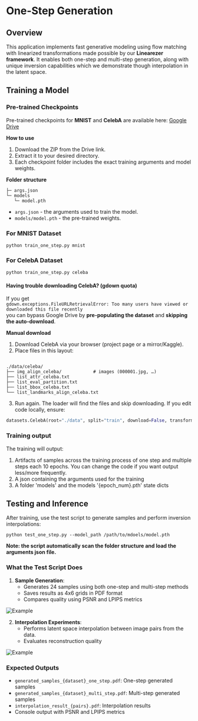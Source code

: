 # One-Step Generation

## Overview

This application implements fast generative modeling using flow matching with linearized transformations made possible
by our **Linearezer framework**. It enables both one-step and multi-step generation,
along with unique inversion capabilities which we demonstrate though interpolation in the latent space.

## Training a Model

### Pre-trained Checkpoints 
Pre-trained checkpoints for **MNIST** and **CelebA**  are available here:
[Google Drive](https://drive.google.com/drive/folders/1kKnfhvhFH7Tyhqb3UflSzWDB43i12ger?usp=sharing)

**How to use**
1. Download the ZIP from the Drive link.
2. Extract it to your desired directory.
3. Each checkpoint folder includes the exact training arguments and model weights.

**Folder structure**
```
├─ args.json
└─ models
   └─ model.pth
```


- `args.json` - the arguments used to train the model.
- `models/model.pth` - the pre-trained weights.


### For MNIST Dataset

```
python train_one_step.py mnist 
```

### For CelebA Dataset

```
python train_one_step.py celeba 
```

#### Having trouble downloading CelebA? (gdown quota)

If you get  
`gdown.exceptions.FileURLRetrievalError: Too many users have viewed or downloaded this file recently`  
you can bypass Google Drive by **pre-populating the dataset** and **skipping the auto-download**.

**Manual download**
1. Download CelebA via your browser (project page or a mirror/Kaggle).
2. Place files in this layout:
```

./data/celeba/
├── img_align_celeba/            # images (000001.jpg, …)
├── list_attr_celeba.txt
├── list_eval_partition.txt
├── list_bbox_celeba.txt
└── list_landmarks_align_celeba.txt

````
3. Run again. The loader will find the files and skip downloading. If you edit code locally, ensure:
```python
datasets.CelebA(root="./data", split="train", download=False, transform=...)
````

### Training output
The training will output:
1. Artifacts of samples across the training process of one step and multiple steps each 10 epochs.
You can change the code if you want output less/more frequently.
2. A json containing the arguments used for the training
3. A folder 'models' and the models '{epoch_num}.pth' state dicts


## Testing and Inference

After training, use the test script to generate samples and perform inversion interpolations:



```
python test_one_step.py --model_path /path/to/mdoels/model.pth
```
 **Note: the script automatically scan the folder structure and load the arguments json file.**


### What the Test Script Does

1. **Sample Generation**: 
   - Generates 24 samples using both one-step and multi-step methods
   - Saves results as 4x6 grids in PDF format
   - Compares quality using PSNR and LPIPS metrics

![Example](../figs/one_step_example.png)


2. **Interpolation Experiments**:
   - Performs latent space interpolation between image pairs from the data.
   - Evaluates reconstruction quality

![Example](../figs/inersion_interpolation_example.png)


### Expected Outputs

- `generated_samples_{dataset}_one_step.pdf`: One-step generated samples
- `generated_samples_{dataset}_multi_step.pdf`: Multi-step generated samples  
- `interpolation_result_{pairs}.pdf`: Interpolation results
- Console output with PSNR and LPIPS metrics
